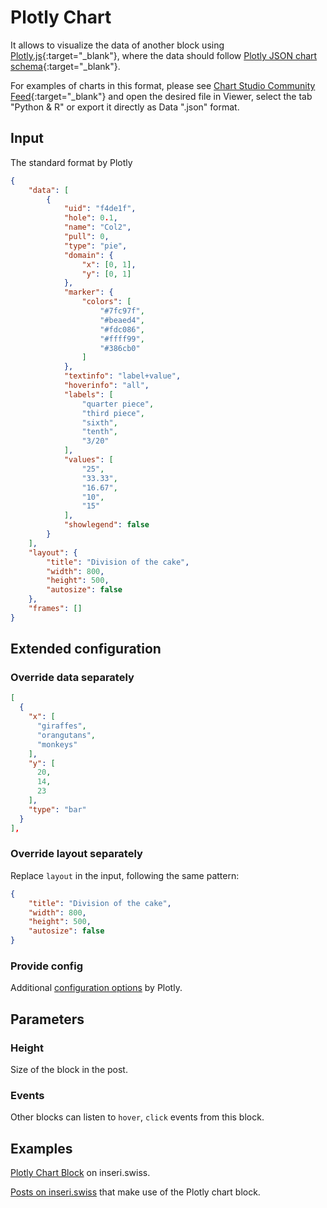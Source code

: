 # Plotly Chart

It allows to visualize the data of another block using [Plotly.js](https://plotly.com/javascript/){:target="\_blank"}, where the data should follow [Plotly JSON chart schema](https://plotly.com/chart-studio-help/json-chart-schema/){:target="\_blank"}.

For examples of charts in this format, please see [Chart Studio Community Feed](https://chart-studio.plotly.com/feed/#/){:target="\_blank"} and open the desired file in Viewer, select the tab "Python & R" or export it directly as Data ".json" format.

## Input

The standard format by Plotly

```json
{
	"data": [
		{
			"uid": "f4de1f",
			"hole": 0.1,
			"name": "Col2",
			"pull": 0,
			"type": "pie",
			"domain": {
				"x": [0, 1],
				"y": [0, 1]
			},
			"marker": {
				"colors": [
					"#7fc97f",
					"#beaed4",
					"#fdc086",
					"#ffff99",
					"#386cb0"
				]
			},
			"textinfo": "label+value",
			"hoverinfo": "all",
			"labels": [
				"quarter piece",
				"third piece",
				"sixth",
				"tenth",
				"3/20"
			],
			"values": [
				"25",
				"33.33",
				"16.67",
				"10",
				"15"
			],
			"showlegend": false
		}
	],
	"layout": {
		"title": "Division of the cake",
		"width": 800,
		"height": 500,
		"autosize": false
	},
	"frames": []
}
```

## Extended configuration

### Override data separately

```json
[
  {
    "x": [
      "giraffes",
      "orangutans",
      "monkeys"
    ],
    "y": [
      20,
      14,
      23
    ],
    "type": "bar"
  }
],
```

### Override layout separately

Replace `layout` in the input, following the same pattern:

```json
{
	"title": "Division of the cake",
	"width": 800,
	"height": 500,
	"autosize": false
}
```

### Provide config

Additional [configuration options](https://plotly.com/javascript/configuration-options/) by Plotly.

## Parameters

### Height

Size of the block in the post.

### Events

Other blocks can listen to `hover`, `click` events from this block.

## Examples

[Plotly Chart Block](https://inseri.swiss/2023/03/plotly-chart-block/) on inseri.swiss.

[Posts on inseri.swiss](https://inseri.swiss/tag/plotly-chart/) that make use of the Plotly chart block.
